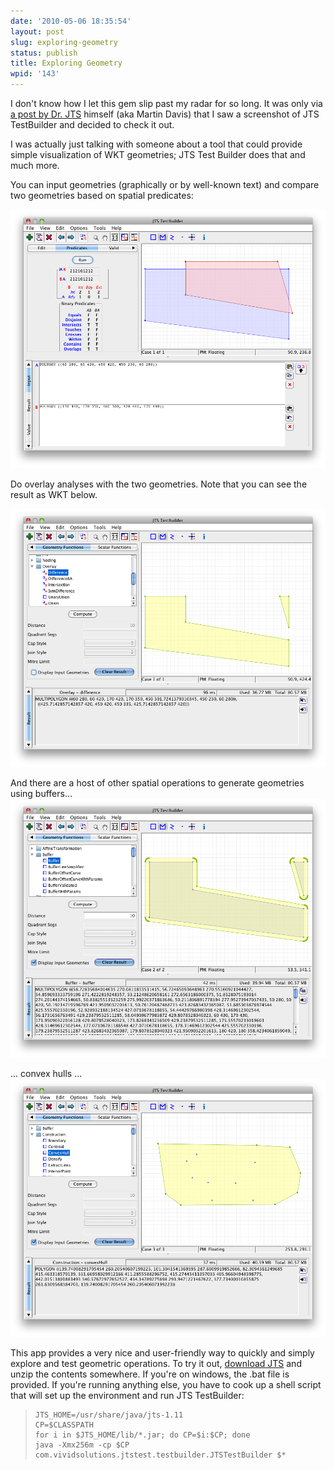 ```yaml
---
date: '2010-05-06 18:35:54'
layout: post
slug: exploring-geometry
status: publish
title: Exploring Geometry
wpid: '143'
---
```


I don't know how I let this gem slip past my radar for so long. It was only via [a post by Dr. JTS](http://lin-ear-th-inking.blogspot.com/2010/05/random-points-in-polygon-in-jts.html) himself (aka Martin Davis) that I saw a screenshot of JTS TestBuilder and decided to check it out. 

I was actually just talking with someone about a tool that could provide simple visualization of WKT geometries;  JTS Test Builder does that and much more. 

You can input geometries (graphically or by well-known text) and compare two geometries based on spatial predicates:

[![spatial predicates](/assets/img/uploads/2010/05/screen-shot-2010-05-06-at-81418-pm.png)](/assets/img/uploads/2010/05/screen-shot-2010-05-06-at-81418-pm.png)

Do overlay analyses with the two geometries. Note that you can see the result as WKT below.

[![overlay](/assets/img/uploads/2010/05/screen-shot-2010-05-06-at-81502-pm.png)](/assets/img/uploads/2010/05/screen-shot-2010-05-06-at-81502-pm.png)

And there are a host of other spatial operations to generate geometries using buffers...
[![buffers](/assets/img/uploads/2010/05/screen-shot-2010-05-06-at-81602-pm.png)](/assets/img/uploads/2010/05/screen-shot-2010-05-06-at-81602-pm.png)

... convex hulls ...
[![convex hull](/assets/img/uploads/2010/05/screen-shot-2010-05-06-at-81716-pm.png)](/assets/img/uploads/2010/05/screen-shot-2010-05-06-at-81716-pm.png)

This app provides a very nice and user-friendly way to quickly and simply explore and test geometric operations. To try it out, [download JTS](http://sourceforge.net/projects/jts-topo-suite/) and unzip the contents somewhere. If you're on windows, the .bat file is provided. If you're running anything else, you have to cook up a shell script that will set up the environment and run JTS TestBuilder:



> 
>     JTS_HOME=/usr/share/java/jts-1.11
>     CP=$CLASSPATH
>     for i in $JTS_HOME/lib/*.jar; do CP=$i:$CP; done
>     java -Xmx256m -cp $CP com.vividsolutions.jtstest.testbuilder.JTSTestBuilder $*
>     






